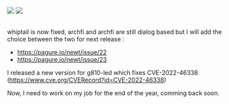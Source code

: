 <div>
  <img src="https://github-readme-stats.vercel.app/api?username=matmoul&amp;count_private=true&amp;show_icons=true&amp;line_height=20&theme=onedark"/>
  <img src="https://github-readme-stats.vercel.app/api/top-langs?username=matmoul&show_icons=true&locale=en&layout=compact&theme=onedark"/>
</div>
<br>

whiptail is now fixed, archfi and archfi are still dialog based but I will add the choice between the two for next release :
 - https://pagure.io/newt/issue/22
 - https://pagure.io/newt/issue/23 

I released a new version for g810-led which fixes CVE-2022-46338 (https://www.cve.org/CVERecord?id=CVE-2022-46338)

Now, I need to work on my job for the end of the year, comming back soon.
